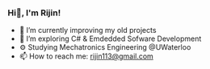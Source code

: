 ### Hi👋, I'm Rijin!
- 🔭 I’m currently improving my old projects 
- 🌱 I’m exploring C# & Emdedded Sofware Development
- ⚙️ Studying Mechatronics Engineering @UWaterloo
- 📫 How to reach me: rijin113@gmail.com

<!--
- 🔭 I’m currently working on ...
- 🌱 I’m currently learning ROS, 
- 👯 I’m looking to collaborate on ...
- 🤔 I’m looking for help with ...
- 💬 Ask me about ...
- 📫 How to reach me: rijin113@gmail.com
- 😄 Pronouns: ...
- ⚡ Fun fact: ...
-->
